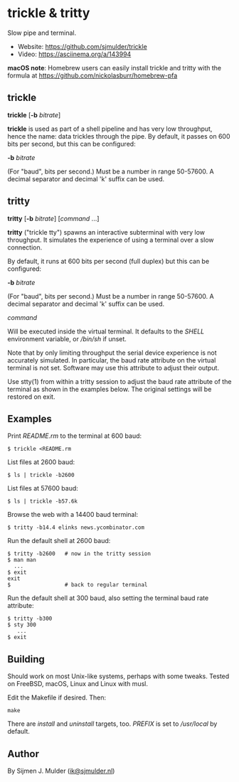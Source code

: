 trickle & tritty
================

Slow pipe and terminal.

 * Website: https://github.com/sjmulder/trickle
 * Video: https://asciinema.org/a/143994

**macOS note**: Homebrew users can easily install trickle and tritty with the
formula at https://github.com/nickolasburr/homebrew-pfa

trickle
-------

**trickle** [**-b** *bitrate*]

**trickle** is used as part of a shell pipeline and has very low throughput,
hence the name: data trickles through the pipe. By default, it passes on 600
bits per second, but this can be configured:

**-b** *bitrate*

(For "baud", bits per second.) Must be a number in range 50-57600. A decimal
separator and decimal 'k' suffix can be used.

tritty
------

**tritty** [**-b** *bitrate*] [*command* ...]

**tritty** ("trickle tty") spawns an interactive subterminal with very low
throughput. It simulates the experience of using a terminal over a slow
connection.

By default, it runs at 600 bits per second (full duplex) but this can be
configured:

**-b** *bitrate*

(For "baud", bits per second.) Must be a number in range 50-57600. A decimal
separator and decimal 'k' suffix can be used.

*command*

Will be executed inside the virtual terminal. It defaults to the *SHELL*
environment variable, or */bin/sh* if unset.

Note that by only limiting throughput the serial device experience is not
accurately simulated. In particular, the baud rate attribute on the virtual
terminal is not set. Software may use this attribute to adjust their output.

Use stty(1) from within a tritty session to adjust the baud rate attribute of
the terminal as shown in the examples below. The original settings will be
restored on exit.

Examples
--------

Print *README.rm* to the terminal at 600 baud:

    $ trickle <README.rm

List files at 2600 baud:

    $ ls | trickle -b2600

List files at 57600 baud:

    $ ls | trickle -b57.6k

Browse the web with a 14400 baud terminal:

    $ tritty -b14.4 elinks news.ycombinator.com

Run the default shell at 2600 baud:

    $ tritty -b2600   # now in the tritty session
    $ man man
      ...
    $ exit
    exit
    $                 # back to regular terminal

Run the default shell at 300 baud, also setting the terminal baud rate
attribute:

    $ tritty -b300
    $ sty 300
       ...
    $ exit

Building
--------

Should work on most Unix-like systems, perhaps with some tweaks. Tested on
FreeBSD, macOS, Linux and Linux with musl.

Edit the Makefile if desired. Then:

    make

There are *install* and *uninstall* targets, too. *PREFIX* is set to
*/usr/local* by default.

Author
------

By Sijmen J. Mulder (<ik@sjmulder.nl>)
